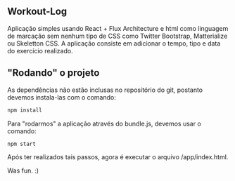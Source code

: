 ## Workout-Log

Aplicação simples usando React + Flux Architecture e html como linguagem de marcação sem nenhum tipo de CSS como Twitter Bootstrap, Matterialize ou Skeletton CSS. A aplicação consiste em adicionar o tempo, tipo e data do exercício realizado.

## "Rodando" o projeto

As dependências não estão inclusas no repositório do git, postanto devemos instala-las com o comando:
```bash
npm install
```

Para "rodarmos" a aplicação através do bundle.js, devemos usar o comando:

```bash
npm start
```

Após ter realizados tais passos, agora é executar o arquivo /app/index.html.


Was fun. :)
